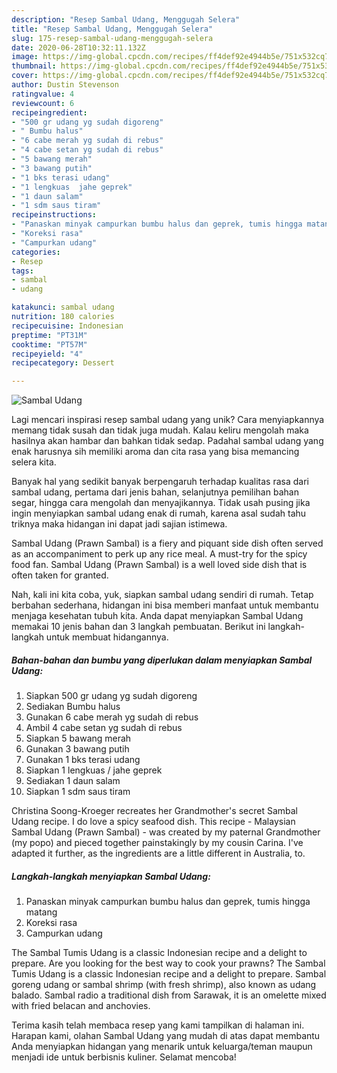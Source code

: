 ```yaml
---
description: "Resep Sambal Udang, Menggugah Selera"
title: "Resep Sambal Udang, Menggugah Selera"
slug: 175-resep-sambal-udang-menggugah-selera
date: 2020-06-28T10:32:11.132Z
image: https://img-global.cpcdn.com/recipes/ff4def92e4944b5e/751x532cq70/sambal-udang-foto-resep-utama.jpg
thumbnail: https://img-global.cpcdn.com/recipes/ff4def92e4944b5e/751x532cq70/sambal-udang-foto-resep-utama.jpg
cover: https://img-global.cpcdn.com/recipes/ff4def92e4944b5e/751x532cq70/sambal-udang-foto-resep-utama.jpg
author: Dustin Stevenson
ratingvalue: 4
reviewcount: 6
recipeingredient:
- "500 gr udang yg sudah digoreng"
- " Bumbu halus"
- "6 cabe merah yg sudah di rebus"
- "4 cabe setan yg sudah di rebus"
- "5 bawang merah"
- "3 bawang putih"
- "1 bks terasi udang"
- "1 lengkuas  jahe geprek"
- "1 daun salam"
- "1 sdm saus tiram"
recipeinstructions:
- "Panaskan minyak campurkan bumbu halus dan geprek, tumis hingga matang"
- "Koreksi rasa"
- "Campurkan udang"
categories:
- Resep
tags:
- sambal
- udang

katakunci: sambal udang 
nutrition: 180 calories
recipecuisine: Indonesian
preptime: "PT31M"
cooktime: "PT57M"
recipeyield: "4"
recipecategory: Dessert

---
```



![Sambal Udang](https://img-global.cpcdn.com/recipes/ff4def92e4944b5e/751x532cq70/sambal-udang-foto-resep-utama.jpg)

Lagi mencari inspirasi resep sambal udang yang unik? Cara menyiapkannya memang tidak susah dan tidak juga mudah. Kalau keliru mengolah maka hasilnya akan hambar dan bahkan tidak sedap. Padahal sambal udang yang enak harusnya sih memiliki aroma dan cita rasa yang bisa memancing selera kita.

Banyak hal yang sedikit banyak berpengaruh terhadap kualitas rasa dari sambal udang, pertama dari jenis bahan, selanjutnya pemilihan bahan segar, hingga cara mengolah dan menyajikannya. Tidak usah pusing jika ingin menyiapkan sambal udang enak di rumah, karena asal sudah tahu triknya maka hidangan ini dapat jadi sajian istimewa.

Sambal Udang (Prawn Sambal) is a fiery and piquant side dish often served as an accompaniment to perk up any rice meal. A must-try for the spicy food fan. Sambal Udang (Prawn Sambal) is a well loved side dish that is often taken for granted.


Nah, kali ini kita coba, yuk, siapkan sambal udang sendiri di rumah. Tetap berbahan sederhana, hidangan ini bisa memberi manfaat untuk membantu menjaga kesehatan tubuh kita. Anda dapat menyiapkan Sambal Udang memakai 10 jenis bahan dan 3 langkah pembuatan. Berikut ini langkah-langkah untuk membuat hidangannya.

<!--inarticleads1-->

##### Bahan-bahan dan bumbu yang diperlukan dalam menyiapkan Sambal Udang:

1. Siapkan 500 gr udang yg sudah digoreng
1. Sediakan  Bumbu halus
1. Gunakan 6 cabe merah yg sudah di rebus
1. Ambil 4 cabe setan yg sudah di rebus
1. Siapkan 5 bawang merah
1. Gunakan 3 bawang putih
1. Gunakan 1 bks terasi udang
1. Siapkan 1 lengkuas / jahe geprek
1. Sediakan 1 daun salam
1. Siapkan 1 sdm saus tiram


Christina Soong-Kroeger recreates her Grandmother&#39;s secret Sambal Udang recipe. I do love a spicy seafood dish. This recipe - Malaysian Sambal Udang (Prawn Sambal) - was created by my paternal Grandmother (my popo) and pieced together painstakingly by my cousin Carina. I&#39;ve adapted it further, as the ingredients are a little different in Australia, to. 

<!--inarticleads2-->

##### Langkah-langkah menyiapkan Sambal Udang:

1. Panaskan minyak campurkan bumbu halus dan geprek, tumis hingga matang
1. Koreksi rasa
1. Campurkan udang


The Sambal Tumis Udang is a classic Indonesian recipe and a delight to prepare. Are you looking for the best way to cook your prawns? The Sambal Tumis Udang is a classic Indonesian recipe and a delight to prepare. Sambal goreng udang or sambal shrimp (with fresh shrimp), also known as udang balado. Sambal radio a traditional dish from Sarawak, it is an omelette mixed with fried belacan and anchovies. 

Terima kasih telah membaca resep yang kami tampilkan di halaman ini. Harapan kami, olahan Sambal Udang yang mudah di atas dapat membantu Anda menyiapkan hidangan yang menarik untuk keluarga/teman maupun menjadi ide untuk berbisnis kuliner. Selamat mencoba!
